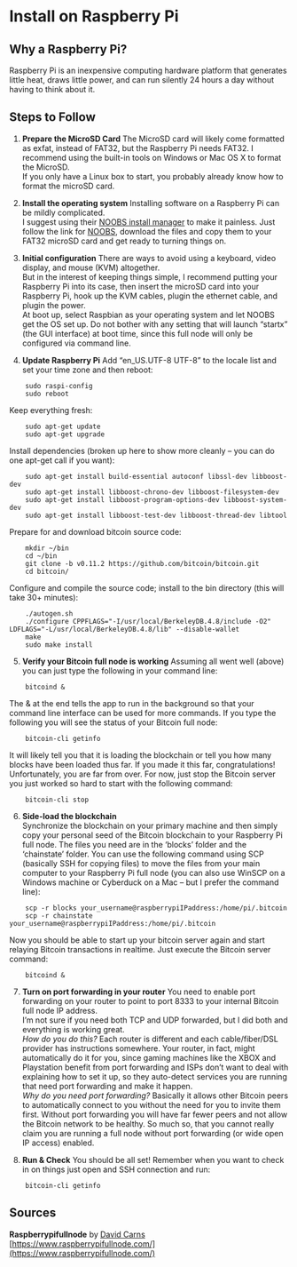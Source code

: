 # Install on Raspberry Pi
## Why a Raspberry Pi?

Raspberry Pi is an inexpensive computing hardware platform 
that generates little heat, draws little power, 
and can run silently 24 hours a day without having to think about it.

## Steps to Follow
1. __Prepare the MicroSD Card__
The MicroSD card will likely come formatted as exfat, instead of FAT32, but the Raspberry Pi needs FAT32. 
I recommend using the built-in tools on Windows or Mac OS X to format the MicroSD.  
If you only have a Linux box to start, you probably already know how to format the microSD card. 

2. __Install the operating system__ 
Installing software on a Raspberry Pi can be mildly complicated.   
I suggest using their [NOOBS install manager](https://www.raspberrypi.org/documentation/installation/noobs.md) to make it painless. 
Just follow the link for [NOOBS](https://www.raspberrypi.org/documentation/installation/noobs.md), download the files and copy them to your FAT32 microSD card and get ready to turning things on.

3. __Initial configuration__ 
There are ways to avoid using a keyboard, video display, and mouse (KVM) altogether.  
But in the interest of keeping things simple, I recommend putting your Raspberry Pi into its case, then insert the microSD card into your Raspberry Pi, hook up the KVM cables, plugin the ethernet cable, and plugin the power.   
At boot up, select Raspbian as your operating system and let NOOBS get the OS set up. Do not bother with any setting that will launch “startx” (the GUI interface) at boot time, since this full node will only be configured via command line.  

4. __Update Raspberry Pi__
Add “en_US.UTF-8 UTF-8” to the locale list and set your time zone and then reboot:
```
    sudo raspi-config
    sudo reboot
```
Keep everything fresh:
```
    sudo apt-get update
    sudo apt-get upgrade
```
Install dependencies (broken up here to show more cleanly – you can do one apt-get call if you want):
```
    sudo apt-get install build-essential autoconf libssl-dev libboost-dev 
    sudo apt-get install libboost-chrono-dev libboost-filesystem-dev
    sudo apt-get install libboost-program-options-dev libboost-system-dev 
    sudo apt-get install libboost-test-dev libboost-thread-dev libtool
```
Prepare for and download bitcoin source code:
```
    mkdir ~/bin
    cd ~/bin
    git clone -b v0.11.2 https://github.com/bitcoin/bitcoin.git
    cd bitcoin/
```

Configure and compile the source code; install to the bin directory (this will take 30+ minutes):
```
    ./autogen.sh
    ./configure CPPFLAGS="-I/usr/local/BerkeleyDB.4.8/include -O2" LDFLAGS="-L/usr/local/BerkeleyDB.4.8/lib" --disable-wallet
    make
    sudo make install
```

5. __Verify your Bitcoin full node is working__ 
Assuming all went well (above) you can just type the following in your command line:
```
    bitcoind &
```
The & at the end tells the app to run in the background so that your command line interface can be used for more commands. If you type the following you will see the status of your Bitcoin full node:
```
    bitcoin-cli getinfo
```

It will likely tell you that it is loading the blockchain or tell you how many blocks have been loaded thus far. If you made it this far, congratulations! Unfortunately, you are far from over. For now, just stop the Bitcoin server you just worked so hard to start with the following command:
```
    bitcoin-cli stop
```

6. __Side-load the blockchain__  
Synchronize the blockchain on your primary machine and then simply copy your personal seed of the Bitcoin blockchain to your Raspberry Pi full node. The files you need are in the ‘blocks’ folder and the ‘chainstate’ folder. You can use the following command using SCP (basically SSH for copying files) to move the files from your main computer to your Raspberry Pi full node (you can also use WinSCP on a Windows machine or Cyberduck on a Mac – but I prefer the command line):
```
    scp -r blocks your_username@raspberrypiIPaddress:/home/pi/.bitcoin
    scp -r chainstate your_username@raspberrypiIPaddress:/home/pi/.bitcoin
```
Now you should be able to start up your bitcoin server again and start relaying Bitcoin transactions in realtime. Just execute the Bitcoin server command:
```
    bitcoind &
```
7. __Turn on port forwarding in your router__ 
You need to enable port forwarding on your router to point to port 8333 to your internal Bitcoin full node IP address.  
I’m not sure if you need both TCP and UDP forwarded, but I did both and everything is working great.  
_How do you do this?_ Each router is different and each cable/fiber/DSL provider has instructions somewhere. Your router, in fact, might automatically do it for you, since gaming machines like the XBOX and Playstation benefit from port forwarding and ISPs don’t want to deal with explaining how to set it up, so they auto-detect services you are running that need port forwarding and make it happen.  
_Why do you need port forwarding?_ Basically it allows other Bitcoin peers to automatically connect to you without the need for you to invite them first. Without port forwarding you will have far fewer peers and not allow the Bitcoin network to be healthy. 
So much so, that you cannot really claim you are running a full node without port forwarding (or wide open IP access) enabled.

8. __Run & Check__
You should be all set! Remember when you want to check in on things just open and SSH connection and run:
```
    bitcoin-cli getinfo
```

## Sources
__Raspberrypifullnode__ by [David Carns](https://github.com/Dcarns) [https://www.raspberrypifullnode.com/](https://www.raspberrypifullnode.com/)

